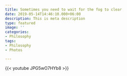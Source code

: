 ```yaml
---
title: Sometimes you need to wait for the fog to clear
date: 2019-05-14T14:46:10.000+06:00
description: This is meta description
type: featured
image: ''
categories:
- Philosophy
tags:
- Philosophy
- Photos

---
```

{{< youtube JPG5wO7HYb8 >}}